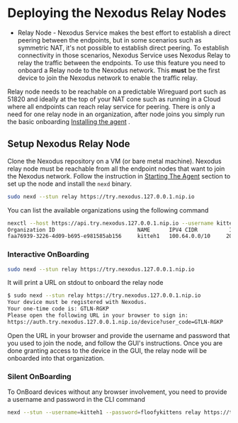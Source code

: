 # Deploying the Nexodus Relay Nodes

- Relay Node - Nexodus Service makes the best effort to establish a direct peering between the endpoints, but in some scenarios such as symmetric NAT, it's not possible to establish direct peering. To establish connectivity in those scenarios, Nexodus Service uses Nexodus Relay to relay the traffic between the endpoints. To use this feature you need to onboard a Relay node to the Nexodus network. This **must** be the first device to join the Nexodus network to enable the traffic relay.

Relay node needs to be reachable on a predictable Wireguard port such as 51820 and ideally at the top of your NAT cone such as running in a Cloud where all endpoints can reach relay service for peering. There is only a need for one relay node in an organization, after node joins you simply run the basic onboarding [Installing the agent](agent.md#installing-the-agent) .

## Setup Nexodus Relay Node

Clone the Nexodus repository on a VM (or bare metal machine). Nexodus relay node must be reachable from all the endpoint nodes that want to join the Nexodus network. Follow the instruction in [Starting The Agent](agent.md#starting-the-agent) section to set up the node and install the `nexd` binary.

```sh
sudo nexd --stun relay https://try.nexodus.127.0.0.1.nip.io
```

You can list the available organizations using the following command

```sh
nexctl --host https://api.try.nexodus.127.0.0.1.nip.io --username kitteh1 --password floofykittens organization list
Organization ID                          NAME      IPV4 CIDR          IPV6 CIDR     DESCRIPTION
faa76939-3226-4d09-b695-e981585ab156     kitteh1   100.64.0.0/10     200::/64      kitteh1's organization
```

### Interactive OnBoarding

```sh
sudo nexd --stun relay https://try.nexodus.127.0.0.1.nip.io
```

It will print a URL on stdout to onboard the relay node

```sh
$ sudo nexd --stun relay https://try.nexodus.127.0.0.1.nip.io
Your device must be registered with Nexodus.
Your one-time code is: GTLN-RGKP
Please open the following URL in your browser to sign in:
https://auth.try.nexodus.127.0.0.1.nip.io/device?user_code=GTLN-RGKP
```

Open the URL in your browser and provide the username and password that you used to join the node, and follow the GUI's instructions. Once you are done granting access to the device in the GUI, the relay node will be onboarded into that organization.

### Silent OnBoarding

To OnBoard devices without any browser involvement, you need to provide a username and password in the CLI command

```sh
nexd --stun --username=kitteh1 --password=floofykittens relay https://try.nexodus.127.0.0.1.nip.io
```
